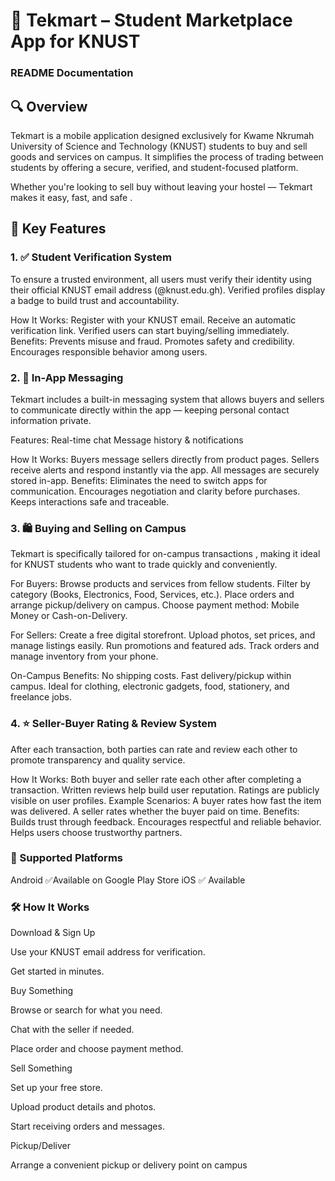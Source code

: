 # 📱 Tekmart – Student Marketplace App for KNUST
### README Documentation

## 🔍 Overview
Tekmart is a mobile application designed exclusively for Kwame Nkrumah University of Science and Technology (KNUST) students to buy and sell goods and services on campus. It simplifies the process of trading between students by offering a secure, verified, and student-focused platform.

Whether you're looking to sell buy without leaving your hostel — Tekmart makes it easy, fast, and safe .


## 🔐 Key Features
### 1. ✅ Student Verification System
To ensure a trusted environment, all users must verify their identity using their official KNUST email address (@knust.edu.gh). Verified profiles display a badge to build trust and accountability.

How It Works:
Register with your KNUST email.
Receive an automatic verification link.
Verified users can start buying/selling immediately.
Benefits:
Prevents misuse and fraud.
Promotes safety and credibility.
Encourages responsible behavior among users.

### 2. 💬 In-App Messaging
Tekmart includes a built-in messaging system that allows buyers and sellers to communicate directly within the app — keeping personal contact information private.

Features:
Real-time chat
Message history & notifications

How It Works:
Buyers message sellers directly from product pages.
Sellers receive alerts and respond instantly via the app.
All messages are securely stored in-app.
Benefits:
Eliminates the need to switch apps for communication.
Encourages negotiation and clarity before purchases.
Keeps interactions safe and traceable.

### 3. 🛍️ Buying and Selling on Campus
Tekmart is specifically tailored for on-campus transactions , making it ideal for KNUST students who want to trade quickly and conveniently.

For Buyers:
Browse products and services from fellow students.
Filter by category (Books, Electronics, Food, Services, etc.).
Place orders and arrange pickup/delivery on campus.
Choose payment method: Mobile Money or Cash-on-Delivery.

For Sellers:
Create a free digital storefront.
Upload photos, set prices, and manage listings easily.
Run promotions and featured ads.
Track orders and manage inventory from your phone.

On-Campus Benefits:
No shipping costs.
Fast delivery/pickup within campus.
Ideal for clothing, electronic gadgets, food, stationery, and freelance jobs.

### 4. ⭐ Seller-Buyer Rating & Review System
After each transaction, both parties can rate and review each other to promote transparency and quality service.

How It Works:
Both buyer and seller rate each other after completing a transaction.
Written reviews help build user reputation.
Ratings are publicly visible on user profiles.
Example Scenarios:
A buyer rates how fast the item was delivered.
A seller rates whether the buyer paid on time.
Benefits:
Builds trust through feedback.
Encourages respectful and reliable behavior.
Helps users choose trustworthy partners.

### 📲 Supported Platforms
Android
✅Available on Google Play Store
iOS
✅ Available

### 🛠️ How It Works
Download & Sign Up

Use your KNUST email address for verification.

Get started in minutes.

Buy Something

Browse or search for what you need.

Chat with the seller if needed.

Place order and choose payment method.

Sell Something

Set up your free store.

Upload product details and photos.

Start receiving orders and messages.

Pickup/Deliver

Arrange a convenient pickup or delivery point on campus
